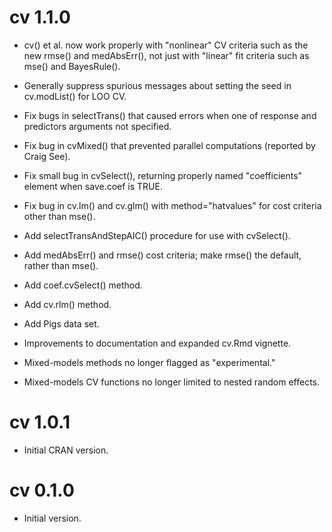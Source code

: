 # cv 1.1.0

- cv() et al. now work properly with "nonlinear" CV criteria such as the new rmse() and medAbsErr(), not just with "linear" fit criteria such as mse() and BayesRule().

- Generally suppress spurious messages about setting the seed in cv.modList() for LOO CV.

- Fix bugs in selectTrans() that caused errors when one of response and predictors arguments not specified.

- Fix bug in cvMixed() that prevented parallel computations (reported by Craig See).

- Fix small bug in cvSelect(), returning properly named "coefficients" element when save.coef is TRUE.

- Fix bug in cv.lm() and cv.glm() with method="hatvalues" for cost criteria other than mse().

- Add selectTransAndStepAIC() procedure for use with cvSelect().

- Add medAbsErr() and rmse() cost criteria; make rmse() the default, rather than mse().

- Add coef.cvSelect() method.

- Add cv.rlm() method.

- Add Pigs data set.

- Improvements to documentation and expanded cv.Rmd vignette.

- Mixed-models methods no longer flagged as "experimental."

- Mixed-models CV functions no longer limited to nested random effects.

# cv 1.0.1

- Initial CRAN version.

# cv 0.1.0

- Initial version.
